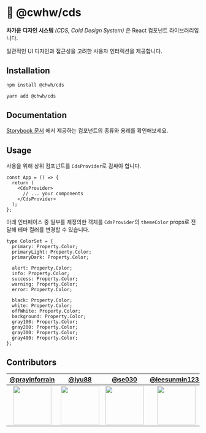 # 🧊 @cwhw/cds

**차가운 디자인 시스템** _(CDS, Cold Design System)_ 은 React 컴포넌트 라이브러리입니다.

일관적인 UI 디자인과 접근성을 고려한 사용자 인터랙션을 제공합니다.

<!-- ## Table of contents
- [Usage](#usage)
- [Documentation](#documentation)
- [Contributors](#contributors) -->

## Installation

```zsh
npm install @chwh/cds
```

```zsh
yarn add @chwh/cds
```

## Documentation

[Storybook 문서](https://640054c53834f08f15bbad68-gkurucdpms.chromatic.com/) 에서 제공하는 컴포넌트의 종류와 용례를 확인해보세요.

## Usage

사용을 위해 상위 컴포넌트를 `CdsProvider`로 감싸야 합니다.

```tsx
const App = () => {
  return (
    <CdsProvider>
      // ... your components
    </CdsProvider>
  );
};
```

아래 인터페이스 중 일부를 재정의한 객체를 `CdsProvider`의 `themeColor` props로 전달해 테마 컬러를 변경할 수 있습니다.

```tsx
type ColorSet = {
  primary: Property.Color;
  primaryLight: Property.Color;
  primaryDark: Property.Color;

  alert: Property.Color;
  info: Property.Color;
  success: Property.Color;
  warning: Property.Color;
  error: Property.Color;

  black: Property.Color;
  white: Property.Color;
  offWhite: Property.Color;
  background: Property.Color;
  gray100: Property.Color;
  gray200: Property.Color;
  gray300: Property.Color;
  gray400: Property.Color;
};
```

## Contributors

|             [@prayinforrain](https://github.com/prayinforrain)              |                 [@iyu88](https://github.com/iyu88)                  |                 [@se030](https://github.com/se030)                  |             [@leesunmin1231](https://github.com/leesunmin1231)              |                [@dohun31](https://github.com/dohun31)                 |
| :-------------------------------------------------------------------------: | :-----------------------------------------------------------------: | :-----------------------------------------------------------------: | :-------------------------------------------------------------------------: | :-------------------------------------------------------------------: |
| <img src="https://github.com/prayinforrain.png" width="100" height="100" /> | <img src="https://github.com/iyu88.png" width="100" height="100" /> | <img src="https://github.com/se030.png" width="100" height="100" /> | <img src="https://github.com/leesunmin1231.png" width="100" height="100" /> | <img src="https://github.com/dohun31.png" width="100" height="100" /> |
